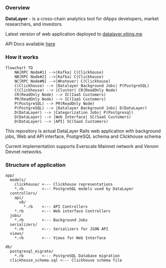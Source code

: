 ### Overview

**DataLayer** - is a cross-chain analytics tool for dApps developers, market researchers, and investors.

Latest version of web application deployed to [datalayer.xiting.me](https://datalayer.xiting.me)

API Docs available [here](https://datalayer.xiting.me/api-docs)

### How it works

```mermaid
flowchart TD
    NA[RPC Node#1] -->|Kafka| C(Clickhouse)
    NB[RPC Node#2] -->|Kafka| C(Clickhouse)
    NC[RPC Node#N] -->|Whatever| C(Clickhouse)
    C(Clickhouse) --> |Datalayer Background Jobs| P(PostgreSQL)
    C(Clickhouse) --> |Cluster| CR(ReadOnly Node)
    CR(ReadOnly Node) --> IC(IaaS Customers)
    PR(ReadOnly Node) --> IC(IaaS Customers)
    P(PostgreSQL) --> PR(ReadOnly Node)
    P(PostgreSQL) --> |Datalayer Background Jobs| D(DataLayer)
    D(DataLayer) --> |Categorization Jobs| P(Postgresql)
    D(DataLayer) --> |Web Interface| SC(SaaS Customers)
    D(DataLayer) --> |API| SC(SaaS Customers)
```


This repository is actual DataLayer Rails web application with background jobs, Web and API interface, PostgreSQL schema and Clickhouse schema

Current implementation supports Everscale Mainnet network and Venom Devnet networks.

### Structure of application

```
app/
  models/
    clickhouse/ <--- Clickhouse representations
    *.rb        <--- PostgreSQL models used by DataLayer
  controllers/
    api/
      v0/
        *.rb    <--- API Controllers
    *.rb        <--- Web interface Controllers
  jobs/
    *.rb        <--- Background Jobs
  serializers/
    *.rb        <--- Serializers for JSON API
  views/
    *.rb        <--- Views for Web Interface

db/
  postgresql_migrate/
    *.rb        <--- PostgreSQL Database migration
  clickhouse_schema.sql <--- Clickhouse schema file
```
